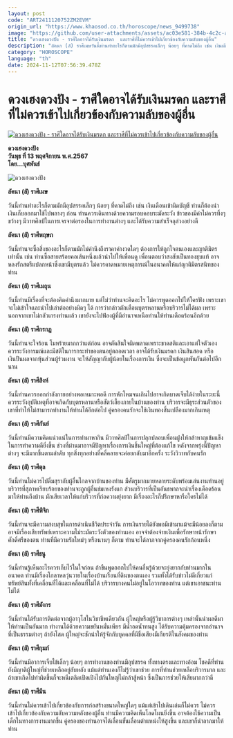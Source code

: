 ```yaml
---
layout: post
code: "ART2411120752ZM2EVM"
origin_url: "https://www.khaosod.co.th/horoscope/news_9499738"
image: "https://github.com/user-attachments/assets/ac03e581-384b-4c2c-afd5-8a76d1560fce"
title: "ดวงเฮงดวงปัง - ราศีใดอาจได้รับเงินมรดก  และราศีที่ไม่ควรเข้าไปเกี่ยวข้องกับความลับของผู้อื่น"
description: "ลัคนา (ลั) ราศีเมษวันนี้ท่านทำอะไรก็ตามมักมีอุปสรรคเล็กๆ น้อยๆ ที่คาดไม่ถึง เช่น เงินเดือนเข้าผิดบัญชี ท่านก็ต้องนำเงินเก็บออกมาใช้ไปพลางๆ ก่อน"
category: "HOROSCOPE"
language: "th"
date: 2024-11-12T07:56:39.478Z
---
```


# ดวงเฮงดวงปัง - ราศีใดอาจได้รับเงินมรดก  และราศีที่ไม่ควรเข้าไปเกี่ยวข้องกับความลับของผู้อื่น

[![ดวงเฮงดวงปัง - ราศีใดอาจได้รับเงินมรดก  และราศีที่ไม่ควรเข้าไปเกี่ยวข้องกับความลับของผู้อื่น](https://www.khaosod.co.th/wpapp/uploads/2024/11/hhh.jpg "ดวงเฮงดวงปัง - ราศีใดอาจได้รับเงินมรดก  และราศีที่ไม่ควรเข้าไปเกี่ยวข้องกับความลับของผู้อื่น")](https://www.khaosod.co.th/wpapp/uploads/2024/11/hhh.jpg)

**ดวงเฮงดวงปัง**  
**วันพุธ ที่ 13 พฤศจิกายน พ.ศ.2567**  
**โดย…บุศพันธ์**

![ดวงเฮงดวงปัง](https://www.khaosod.co.th/wpapp/uploads/2024/11/kkk-1.jpg)

**ลัคนา (ลั) ราศีเมษ**

วันนี้ท่านทำอะไรก็ตามมักมีอุปสรรคเล็กๆ น้อยๆ ที่คาดไม่ถึง เช่น เงินเดือนเข้าผิดบัญชี ท่านก็ต้องนำเงินเก็บออกมาใช้ไปพลางๆ ก่อน ท่านควรเดินทางด้วยความรอบคอบระมัดระวัง ข้าวของมีค่าไม่ควรทิ้งๆ ขว้างๆ มีวาทศิลป์ในการเจรจาต่อรองในการทำงานต่างๆ และได้รับความสำเร็จลุล่วงอย่างดี

**ลัคนา (ลั) ราศีพฤษภ**

วันนี้ท่านจะซื้อสิ่งของอะไรก็ตามมักไม่คำนึงถึงราคาค่างวดใดๆ ต้องการให้ถูกใจตนเองและญาติมิตรเท่านั้น เช่น ท่านซื้อสายสร้อยคอเส้นหนึ่งแล้วนำไปให้เพื่อนดู เพื่อนตอบว่าสงสัยเป็นทองชุบแท้ อาจหลงรักสตรีแปลกหน้าซึ่งเขามีบุตรแล้ว ไม่ควรคาดหมายเหตุการณ์ในอนาคตให้แก่ญาติมิตรสนิทของท่าน

**ลัคนา (ลั) ราศีเมถุน**

วันนี้ท่านมีเรื่องที่จะต้องคิดคำนึงมากมาย แต่ไม่ว่าท่านจะคิดอะไร ไม่ควรพูดออกไปให้ใครฟัง เพราะเขาจะไม่เข้าใจและนำไปเล่าต่ออย่างผิดๆ ได้ การว่ากล่าวตักเตือนบุตรหลานหรือบริวารไม่ได้ผล เพราะนอกจากเขาไม่กลัวเกรงท่านแล้ว เขายังจะไปฟ้องผู้ที่มีอำนาจเหนือท่านให้ท่านเดือดร้อนอีกด้วย

**ลัคนา (ลั) ราศีกรกฎ**

วันนี้ท่านจะใจร้อน โมหร้ายมากกว่าแต่ก่อน อาจตัดสินใจผิดพลาดเพราะขาดสติและเอาแต่ใจตัวเอง ควรระวังอารมณ์และมีสติในการกระทำของตนอยู่ตลอดเวลา อาจได้รับเงินมรดก เงินสินสอด หรือเงินปันผลจากหุ้นส่วนผู้ร่วมงาน จะให้สัญญากับผู้น้อยในเรื่องการเงิน ซึ่งจะเป็นข้อผูกพันกันต่อไปอีกนาน

**ลัคนา (ลั) ราศีสิงห์**

วันนี้ท่านควรออกกำลังกายอย่างพอเหมาะพอดี การหักโหมจนเกินไปอาจเกิดบาดเจ็บได้ง่ายในระยะนี้ ควรระวังอุบัติเหตุที่อาจเกิดกับบุตรหลานหรือสัตว์เลี้ยงภายในบ้านของท่าน บริวารจะมีธุระส่วนตัวของเขาที่ทำให้ไม่สามารถทำงานให้ท่านได้อีกต่อไป คู่ครองคนรักจะใช้เงินทองสิ้นเปลืองมากเกินเหตุ

**ลัคนา (ลั) ราศีกันย์**

วันนี้ท่านมีความคิดแน่วแน่ในการทำมาหากิน มีวาทศิลป์ในการปลุกปลอบเพื่อนฝูงให้กล้าหาญเข้มแข็งในการทำความดียิ่งขึ้น ช่วงที่ผ่านมาอาจมีปัญหาเรื่องการเงินชิ้นใหญ่ที่ต้องแก้ไข หลังจากพรุ่งนี้ปัญหาต่างๆ จะมีมากขึ้นตามลำดับ ทุกสิ่งทุกอย่างที่คลี่คลายจะค่อยกลับมาอีกครั้ง ระวังวิวาทกับคนรัก

**ลัคนา (ลั) ราศีตุล**

วันนี้ท่านไม่ควรไปดื่มสุรากับผู้อื่นไกลจากบ้านของท่าน มีศัตรูมากมายหลายระดับพร้อมเล่นงานท่านอยู่ บริวารที่สุภาพเรียบร้อยของท่านจะถูกผู้อื่นข่มเหงรังแก ส่วนบริวารที่เป็นอันธพาลจะนำเรื่องเดือดร้อนมาให้ท่านถึงบ้าน มักเสียเวลาให้แก่บริวารที่ก่อความยุ่งยาก มีเรื่องอะไรก็ปรึกษาหารือใครไม่ได้

**ลัคนา (ลั) ราศีพิจิก**

วันนี้ท่านจะมีความสงบสุขในการดำเนินชีวิตประจำวัน การเงินรายได้ยังพอมีเข้ามาแม้จะมีน้อยลงก็ตาม อาจมีเรื่องเสียทรัพย์เพราะความไม่ระมัดระวังตัวของท่านเอง อาจจำต้องจ่ายเงินเพื่อรักษาหน้ารักษาศักดิ์ศรีของตน ท่านที่มีความรักใหม่ๆ หรือนานๆ ก็ตาม ท่านจะได้ลาภจากคู่ครองคนรักก้อนหนึ่ง

**ลัคนา (ลั) ราศีธนู**

วันนี้ท่านรู้เห็นอะไรควรเก็บไว้ในใจก่อน ถ้าขืนพูดออกไปให้คนอื่นรู้ด้วยจะยุ่งยากกับท่านมากในอนาคต ท่านมีเรื่องโกลาหลวุ่นวายในเรื่องบ้านเรือนที่ดินของตนเอง รวมทั้งได้รับข่าวไม่ดีเกี่ยวแก่ทรัพย์สินทั้งที่เคลื่อนที่ได้และเคลื่อนที่ไม่ได้ บริวารบางคนไม่อยู่ในโอวาทของท่าน แต่เขาเอาชนะท่านไม่ได้

**ลัคนา (ลั) ราศีมังกร**

วันนี้ท่านได้รับการติดต่อจากผู้อาวุโสในวิชาชีพเดียวกัน ผู้ใหญ่หรือผู้รู้วิชาการต่างๆ เหล่านั้นนำผลดีมาให้ท่านเป็นอันมาก ทำงานได้ด้วยความขยันหมั่นเพียร มีน้ำอดน้ำทนสูง ได้รับความคุ้มครองจากอำนาจที่เป็นธรรมต่างๆ ถ้ายังโสด ผู้ใหญ่จะชักนำให้รู้จักกับบุคคลที่มีชื่อเสียงมีเกียรติในสังคมของท่าน

**ลัคนา (ลั) ราศีกุมภ์**

วันนี้ท่านมีอาการเจ็บไข้เล็กๆ น้อยๆ การทำงานของท่านมีอุปสรรค ทั้งทางตรงและทางอ้อม โชคดีที่ท่านยังมีญาติผู้ใหญ่ที่ช่วยเหลืออยู่ลับหลัง แม้แต่ท่านเองก็ไม่รู้ว่าเขาช่วย การที่ท่านช่วยเหลือบริวารมาก และถ้าเขาเกิดไปทำผิดขึ้นก็จะหนีเตลิดเปิดเปิงไปกันใหญ่ไม่กล้าสู้หน้า ซึ่งเป็นการช่วยให้เสียมากกว่าดี

**ลัคนา (ลั) ราศีมีน**

วันนี้ท่านไม่ควรเข้าไปเกี่ยวข้องกับการก่อสร้างขนาดใหญ่ใดๆ แม้แต่เข้าไปเดินเล่นก็ไม่ควร ไม่ควรเข้าไปเกี่ยวข้องกับความลับความหลังของผู้อื่น ท่านมีความคิดเห็นโลดโผนยิ่งขึ้น อาจต้องใช้ความเป็นเด็กในทางการงานมากขึ้น คู่ครองของท่านอาจได้เลื่อนขั้นเลื่อนตำแหน่งให้สูงขึ้น และเขาก็นำลาภมาให้ท่าน